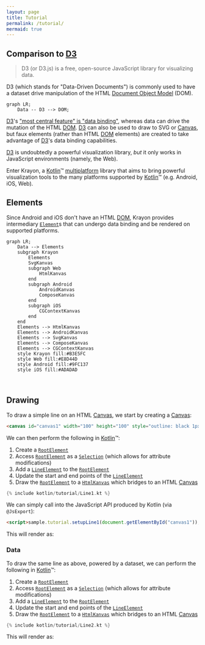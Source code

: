 ```yaml
---
layout: page
title: Tutorial
permalink: /tutorial/
mermaid: true
---
```


## Comparison to [D3]

> D3 (or D3.js) is a free, open-source JavaScript library for visualizing data.

D3 (which stands for "Data-Driven Documents") is commonly used to have a dataset drive manipulation
of the HTML [Document Object Model] (DOM).

```mermaid
graph LR;
    Data -- D3 --> DOM;
```

[D3]'s ["most central feature" is "data binding"](https://stackoverflow.com/a/50143500), whereas
data can drive the mutation of the HTML [DOM]. [D3] can also be used to draw to SVG or [Canvas], but
faux elements (rather than HTML [DOM] elements) are created to take advantage of [D3]'s data binding
capabilities.

[D3] is undoubtedly a powerful visualization library, _but_ it only works in JavaScript environments
(namely, the Web).

Enter Krayon, a [Kotlin]&trade; [multiplatform] library that aims to bring powerful visualization
tools to the many platforms supported by [Kotlin]&trade; (e.g. Android, iOS, Web).

## Elements

Since Android and iOS don't have an HTML [DOM], Krayon provides intermediary [`Element`]s
that can undergo data binding and be rendered on supported platforms.

```mermaid
graph LR;
    Data --> Elements
    subgraph Krayon
        Elements
        SvgKanvas
        subgraph Web
            HtmlKanvas
        end
        subgraph Android
            AndroidKanvas
            ComposeKanvas
        end
        subgraph iOS
            CGContextKanvas
        end
    end
    Elements --> HtmlKanvas
    Elements --> AndroidKanvas
    Elements --> SvgKanvas
    Elements --> ComposeKanvas
    Elements --> CGContextKanvas
    style Krayon fill:#B3E5FC
    style Web fill:#E8D44D
    style Android fill:#9FC137
    style iOS fill:#ADADAD
```
<br/>

## Drawing

To draw a simple line on an HTML [Canvas], we start by creating a [Canvas]:

```html
<canvas id="canvas1" width="100" height="100" style="outline: black 1px solid;"></canvas>
```

We can then perform the following in [Kotlin]&trade;:

1. Create a [`RootElement`]
2. Access [`RootElement`] as a [`Selection`] (which allows for attribute modifications)
3. Add a [`LineElement`] to the [`RootElement`]
4. Update the start and end points of the [`LineElement`]
5. Draw the [`RootElement`] to a [`HtmlKanvas`] which bridges to an HTML [Canvas] 

```kotlin
{% include kotlin/tutorial/Line1.kt %}
```

We can simply call into the JavaScript API produced by Kotlin (via `@JsExport`):

```html
<script>sample.tutorial.setupLine1(document.getElementById("canvas1"));</script>
```

This will render as:

<canvas id="canvas1" width="100" height="100" style="outline: black 1px solid;"></canvas>
<script>sample.tutorial.setupLine1(document.getElementById("canvas1"));</script>

### Data

To draw the same line as above, powered by a dataset, we can perform the following in
[Kotlin]&trade;:

1. Create a [`RootElement`]
2. Access [`RootElement`] as a [`Selection`] (which allows for attribute modifications)
3. Add a [`LineElement`] to the [`RootElement`]
4. Update the start and end points of the [`LineElement`]
5. Draw the [`RootElement`] to a [`HtmlKanvas`] which bridges to an HTML [Canvas]

```kotlin
{% include kotlin/tutorial/Line2.kt %}
```

This will render as:

<canvas id="canvas2" width="100" height="100" style="outline: black 1px solid;"></canvas>
<script>sample.tutorial.setupLine2(document.getElementById("canvas2"));</script>


[Canvas]: https://developer.mozilla.org/en-US/docs/Web/API/Canvas_API
[D3]: https://d3js.org/
[DOM]: https://en.wikipedia.org/wiki/Document_Object_Model
[Document Object Model]: https://en.wikipedia.org/wiki/Document_Object_Model
[Kotlin]: https://kotlinlang.org/
[`Element`]: https://juullabs.github.io/api/krayon/element/com.juul.krayon.element/-element/index.html
[`HtmlKanvas`]: https://juullabs.github.io/krayon/kanvas/com.juul.krayon.kanvas/-html-kanvas/index.html
[`LineElement`]: https://juullabs.github.io/api/krayon/element/com.juul.krayon.element/-line-element/index.html
[`RootElement`]: https://juullabs.github.io/api/krayon/element/com.juul.krayon.element/-root-element/index.html
[`Selection`]: https://juullabs.github.io/api/krayon/selection/com.juul.krayon.selection/-selection/index.html
[multiplatform]: https://kotlinlang.org/docs/multiplatform.html
